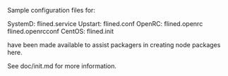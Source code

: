 Sample configuration files for:

SystemD: flined.service
Upstart: flined.conf
OpenRC:  flined.openrc
         flined.openrcconf
CentOS:  flined.init

have been made available to assist packagers in creating node packages here.

See doc/init.md for more information.
